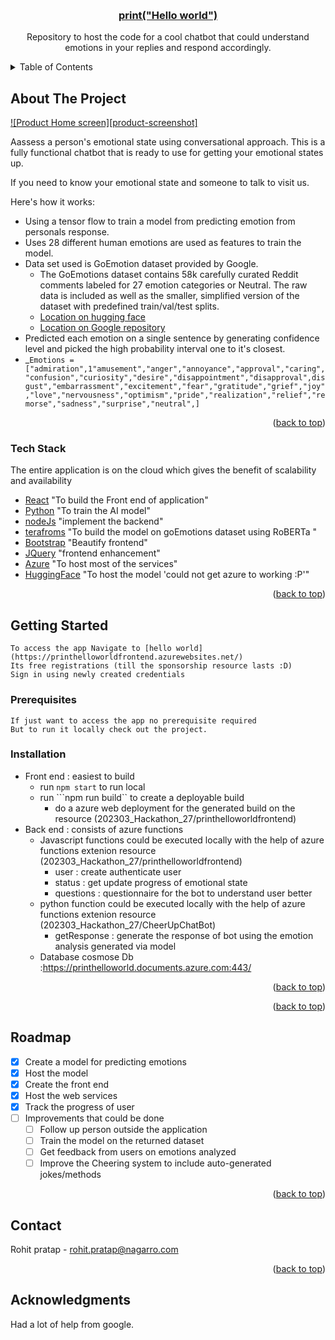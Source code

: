 <a name="readme-top"></a>

<!-- PROJECT LOGO -->
<br />
<div align="center">
  <a href="https://printhelloworldfrontend.azurewebsites.net/">



  <h3 align="center">print("Hello world")</h3>
</a>
  <p align="center">
    Repository to host the code for a cool chatbot that could understand emotions in your replies and respond accordingly.
  </p>
</div>

<!-- TABLE OF CONTENTS -->
<details>
  <summary>Table of Contents</summary>
  <ol>
    <li>
      <a href="#about-the-project">About The Project</a>
      <ul>
        <li><a href="#tech-stack">Tech stack</a></li>
      </ul>
    </li>
    <li>
      <a href="#getting-started">Getting Started</a>
      <ul>
        <li><a href="#prerequisites">Prerequisites</a></li>
        <li><a href="#installation">Installation</a></li>
      </ul>
    </li>
    <li><a href="#roadmap">Roadmap</a></li>
    <li><a href="#contact">Contact</a></li>
    <li><a href="#acknowledgments">Acknowledgments</a></li>
  </ol>
</details>

<!-- ABOUT THE PROJECT -->

## About The Project

[![Product Home screen][product-screenshot]](https://printhelloworldfrontend.azurewebsites.net/)

Aassess a person's emotional state using conversational approach. This is a fully functional chatbot that is ready to use for getting your emotional states up.

If you need to know your emotional state and someone to talk to visit us.

Here's how it works:

- Using a tensor flow to train a model from predicting emotion from personals response.
- Uses 28 different human emotions are used as features to train the model.
- Data set used is GoEmotion dataset provided by Google. 
  - The GoEmotions dataset contains 58k carefully curated Reddit comments labeled for 27 emotion categories or Neutral. The raw data is included as well as the smaller, simplified version of the dataset with predefined train/val/test splits.
  - [Location on hugging face](https://huggingface.co/datasets/go_emotions)
  - [Location on Google repository](https://github.com/google-research/google-research/tree/master/goemotions)
- Predicted each emotion on a single sentence by generating confidence level and
  picked the high probability interval one to it's closest.
 - _```Emotions = ["admiration",1"amusement","anger","annoyance","approval","caring","confusion","curiosity","desire","disappointment","disapproval",disgust","embarrassment","excitement","fear","gratitude","grief","joy","love","nervousness","optimism","pride","realization","relief","remorse","sadness","surprise","neutral",]```


<p align="right">(<a href="#readme-top">back to top</a>)</p>

### Tech Stack

The entire application is on the cloud which gives the benefit of scalability and availability

- [React](https://legacy.reactjs.org/docs/getting-started.html) "To build the Front end of application"
- [Python](https://www.python.org/) "To train the AI model"
- [nodeJs](https://nodejs.org/en) "implement the backend"
- [terafroms](https://www.terraform.io/) "To build the model on goEmotions dataset using RoBERTa "
- [Bootstrap](https://getbootstrap.com/) "Beautify frontend"
- [JQuery](https://jquery.com/) "frontend enhancement"
- [Azure](https://azure.microsoft.com/en-in/) "To host most of the services"
- [HuggingFace](https://huggingface.co/arpanghoshal/EmoRoBERTa) "To host the model 'could not get azure to working :P'"

<p align="right">(<a href="#readme-top">back to top</a>)</p>

<!-- GETTING STARTED -->

## Getting Started

    To access the app Navigate to [hello world](https://printhelloworldfrontend.azurewebsites.net/)
    Its free registrations (till the sponsorship resource lasts :D)
    Sign in using newly created credentials
    

### Prerequisites

    If just want to access the app no prerequisite required
    But to run it locally check out the project.


### Installation
- Front end : easiest to build
    -   run ```npm start``` to run local 
    -   run ```npm run build`` to create a deployable build 
        -   do a azure web deployment for the generated build on the resource (202303_Hackathon_27/printhelloworldfrontend)
- Back end : consists of azure functions
  - Javascript functions could be executed locally with the help of azure functions extenion resource (202303_Hackathon_27/printhelloworldfrontend)
    - user : create authenticate user
    - status : get update progress of emotional state
    - questions : questionnaire for the bot to understand user better
  - python function could be executed locally with the help of azure functions extenion resource (202303_Hackathon_27/CheerUpChatBot)
    - getResponse : generate the response of bot using the emotion analysis generated via model
  - Database
    cosmose Db :https://printhelloworld.documents.azure.com:443/

<p align="right">(<a href="#readme-top">back to top</a>)</p>    

<!-- USAGE EXAMPLES -->



<p align="right">(<a href="#readme-top">back to top</a>)</p>

<!-- ROADMAP -->

## Roadmap

- [x] Create a model for predicting emotions
- [x] Host the model
- [x] Create the front end  
- [x] Host the web services
- [x] Track the progress of user
- [ ] Improvements that could be done
  - [ ] Follow up person outside the application
  - [ ] Train the model on the returned dataset
  - [ ] Get feedback from users on emotions analyzed
  - [ ] Improve the Cheering system to include auto-generated jokes/methods

<p align="right">(<a href="#readme-top">back to top</a>)</p>

<!-- CONTACT -->

## Contact

Rohit pratap - rohit.pratap@nagarro.com

<p align="right">(<a href="#readme-top">back to top</a>)</p>

<!-- ACKNOWLEDGMENTS -->

## Acknowledgments

Had a lot of help from google. 
